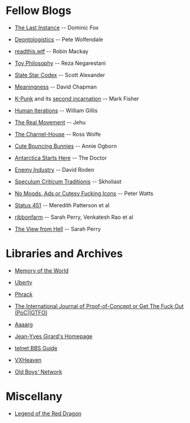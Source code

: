 # Fellow Blogs

* [The Last Instance](https://thelastinstance.com) -- Dominic Fox

* [Deontologistics](https://deontologistics.wordpress.com/) -- Pete Wolfendale

* [readthis.wtf](http://readthis.wtf/) -- Robin Mackay

* [Toy Philosophy](https://toyphilosophy.com/) -- Reza Negarestani

* [Slate Star Codex](https://slatestarcodex.com) -- Scott Alexander

* [Meaningness](https://meaningness.com) -- David Chapman

* [K-Punk](http://k-punk.abstractdynamics.org/) and
its [second incarnation](http://k-punk.org) -- Mark Fisher

* [Human Iterations](http://humaniterations.net) -- William Gillis

* [The Real Movement](https://therealmovement.wordpress.com/) -- Jehu

* [The Charnel-House](https://thecharnelhouse.org/) -- Ross Wolfe

* [Cute Bouncing Bunnies](https://cutebouncingbunnies.wordpress.com/) -- Annie Ogborn

* [Antarctica Starts Here](https://drwho.virtadpt.net/) -- The Doctor

* [Enemy Industry](https://enemyindustry.wordpress.com) -- David Roden

* [Speculum Criticum Traditionis](https://speculumcriticum.blogspot.com/) -- Skholiast

* [No Moods, Ads or Cutesy Fucking Icons](https://www.rifters.com/crawl/)
 -- Peter Watts
 
* [Status 451](https://status451.com) -- Meredith Patterson et al

* [ribbonfarm](https://www.ribbonfarm.com/) -- Sarah Perry, Venkatesh Rao et al

* [The View from Hell](https://theviewfromhellyes.wordpress.com/) -- Sarah Perry


# Libraries and Archives

* [Memory of the World](https://library.memoryoftheworld.org)

* [Uberty](http://uberty.org/)

* [Phrack](http://www.phrack.org/)

* [The International Journal of Proof-of-Concept or Get The Fuck Out (PoC||GTFO)](https://www.alchemistowl.org/pocorgtfo/)

* [Aaaarg](http://aaaarg.fail/)

* [Jean-Yves Girard's Homepage](http://girard.perso.math.cnrs.fr/Accueil.html)

* [telnet BBS Guide](https://www.telnetbbsguide.com/)

* [VXHeaven](http://83.133.184.251/virensimulation.org/index.html)

* [Old Boys' Network](https://www.obn.org/inhalt_index.html)

# Miscellany

* [Legend of the Red Dragon](/static/lord.html)
